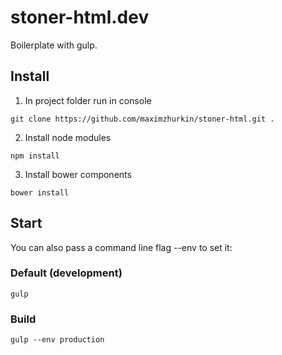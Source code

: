# stoner-html.dev

Boilerplate with gulp.

## Install
1. In project folder run in console
```
git clone https://github.com/maximzhurkin/stoner-html.git .
```
2. Install node modules
```
npm install
```
3. Install bower components
```
bower install
```

## Start
You can also pass a command line flag --env to set it:

### Default (development)
```
gulp
```

### Build
```
gulp --env production
```
